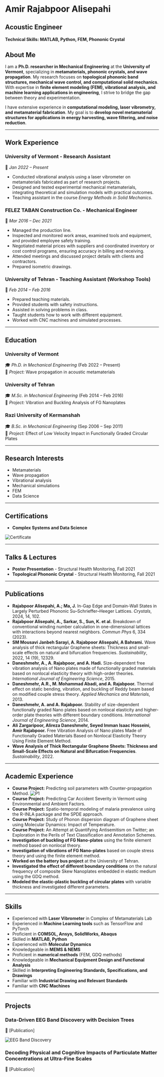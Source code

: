 # Amir Rajabpoor Alisepahi  

## Acoustic Engineer  

#### Technical Skills:  MATLAB, Python, FEM, Phononic Crystal  

## About Me  
I am a **Ph.D. researcher in Mechanical Engineering** at the **University of Vermont**, specializing in **metamaterials, phononic crystals, and wave propagation**. My research focuses on **topological phononic band structures, mechanical wave control, and computational solid mechanics**. With expertise in **finite element modeling (FEM), vibrational analysis, and machine learning applications in engineering**, I strive to bridge the gap between theory and experimentation.  

I have extensive experience in **computational modeling, laser vibrometry, and metamaterial fabrication**. My goal is to **develop novel metamaterial structures for applications in energy harvesting, wave filtering, and noise reduction**. 

----

## Work Experience  

### **University of Vermont - Research Assistant**  
📅 *Jan 2022 – Present*  
- Conducted vibrational analysis using a laser vibrometer on metamaterials fabricated as part of research projects.  
- Designed and tested experimental mechanical metamaterials, integrating theoretical and simulation models with practical outcomes.  
- Teaching assistant in the course *Energy Methods in Solid Mechanics*.  

### **FELEZ TABAN Construction Co. - Mechanical Engineer**  
📅 *Mar 2016 – Dec 2021*  
- Managed the production line.  
- Inspected and monitored work areas, examined tools and equipment, and provided employee safety training.  
- Negotiated material prices with suppliers and coordinated inventory or cost control programs, ensuring accuracy in billing and receiving.  
- Attended meetings and discussed project details with clients and contractors.  
- Prepared isometric drawings.  

### **University of Tehran - Teaching Assistant (Workshop Tools)**  
📅 *Feb 2014 – Feb 2016*  
- Prepared teaching materials.  
- Provided students with safety instructions.  
- Assisted in solving problems in class.  
- Taught students how to work with different equipment.  
- Worked with CNC machines and simulated processes.  

---

## Education  

### **University of Vermont**  
🎓 *Ph.D. in Mechanical Engineering* (Feb 2022 – Present)  
📌 *Project:* Wave propagation in acoustic metamaterials  

### **University of Tehran**  
🎓 *M.Sc. in Mechanical Engineering* (Feb 2014 – Feb 2016)  
📌 *Project:* Vibration and Buckling Analysis of FG Nanoplates  

### **Razi University of Kermanshah**  
🎓 *B.Sc. in Mechanical Engineering* (Sep 2006 – Sep 2011)  
📌 *Project:* Effect of Low Velocity Impact in Functionally Graded Circular Plates  

---

## Research Interests  
- Metamaterials  
- Wave propagation  
- Vibrational analysis  
- Mechanical simulations  
- FEM  
- Data Science  

---

## Certifications  
- **Complex Systems and Data Science**  

![Certificate](C1.jpg)  

---

## Talks & Lectures  
- **Poster Presentation** - Structural Health Monitoring, Fall 2021  
- **Topological Phononic Crystal** - Structural Health Monitoring, Fall 2021  

---

## Publications  

- **Rajabpoor Alisepahi, A.; Ma, J.** In-Gap Edge and Domain-Wall States in Largely Perturbed Phononic Su–Schrieffer–Heeger Lattices. *Crystals*, 2024, 14, 102.  
- **Rajabpoor Alisepahi, A., Sarkar, S., Sun, K. et al.** Breakdown of conventional winding number calculation in one-dimensional lattices with interactions beyond nearest neighbors. *Commun Phys* 6, 334 (2023).  
- **SM Mousavi Janbeh Sarayi, A. Rajabpoor Alisepahi, A Bahrami.** Wave analysis of thick rectangular Graphene sheets: Thickness and small-scale effects on natural and bifurcation frequencies. *Sustainability*, 2022, 14 (19), 12329.  
- **Daneshmehr, A., A. Rajabpoor, and A. Hadi.** Size-dependent free vibration analysis of Nano plates made of functionally graded materials based on nonlocal elasticity theory with high-order theories. *International Journal of Engineering Science*, 2015.  
- **Daneshmehr, A.R., M. Mohammad Abadi, and A. Rajabpoor.** Thermal effect on static bending, vibration, and buckling of Reddy beam based on modified couple stress theory. *Applied Mechanics and Materials*, 2013.  
- **Daneshmehr, A. and A. Rajabpoor.** Stability of size-dependent functionally graded Nano plates based on nonlocal elasticity and higher-order plate theories with different boundary conditions. *International Journal of Engineering Science*, 2014.  
- **Ali Zargaripoor, Alireza Daneshmehr, Seyed Imman Isaac Hosseini, Amir Rajabpoor.** Free Vibration Analysis of Nano plates Made of Functionally Graded Materials Based on Nonlocal Elasticity Theory Using Finite Element Method.  
- **Wave Analysis of Thick Rectangular Graphene Sheets: Thickness and Small-Scale Effects on Natural and Bifurcation Frequencies**. *Sustainability*, 2022.  

---
## Academic Experience  

- **Course Project:** Predicting soil parameters with Counter-propagation Method.
 ![P1](Splitted_OR10_Prediction+test.jpg)  
- **Course Project:** Predicting Car Accident Severity in Vermont using Environmental and Ambient Factors.  
- **Course Project:** Spatio-temporal modeling of malaria prevalence using the R-INLA package and the SPDE approach.  
- **Course Project:** Study of Phonon dispersion diagram of Graphene sheet using Molecular Dynamics: Impact of Temperature.  
- **Course Project:** An Attempt at Quantifying Antisemitism on Twitter; an Exploration in the Perils of Text Classification and Annotation Schemes.  
- **Investigation of buckling of FG Nano-plates** using the finite element method based on nonlocal theory.  
- **Investigation of vibrations of FG Nano-plates** based on couple stress theory and using the finite element method.  
- **Worked on the battery bus project** at the University of Tehran.  
- **Investigated the effect of different boundary conditions** on the natural frequency of composite Skew Nanoplates embedded in elastic medium using the GDQ method.  
- **Modeled the elastic-plastic buckling of circular plates** with variable thickness and investigated different parameters.  

---

## Skills  

- Experienced with **Laser Vibrometer** in Complex of Metamaterials Lab  
- Experienced in **Machine Learning tools** such as TensorFlow and PyTorch  
- Proficient in **COMSOL, Ansys, SolidWorks, Abaqus**  
- Skilled in **MATLAB, Python**  
- Experienced with **Molecular Dynamics**  
- Knowledgeable in **MEMS & NEMS**  
- Proficient in **numerical methods** (FEM, GDQ methods)  
- Knowledgeable in **Mechanical Equipment Design and Functional Analysis**  
- Skilled in **Interpreting Engineering Standards, Specifications, and Drawings**  
- Familiar with **Industrial Drawing and Relevant Standards**  
- Familiar with **CNC Machines**  

---

## Projects  

### **Data-Driven EEG Band Discovery with Decision Trees**  
📄 [Publication]  

![EEG Band Discovery](assets/img/eeg_band_discovery.jpeg)  

### **Decoding Physical and Cognitive Impacts of Particulate Matter Concentrations at Ultra-Fine Scales**  
📄 [Publication]  
